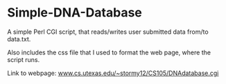 Simple-DNA-Database
===================

A simple Perl CGI script, that reads/writes user submitted data from/to data.txt.

Also includes the css file that I used to format the web page, where the script runs.

Link to webpage:
           www.cs.utexas.edu/~stormy12/CS105/DNAdatabase.cgi
